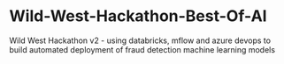 # Wild-West-Hackathon-Best-Of-AI
Wild West Hackathon v2 - using databricks, mflow and azure devops to build automated deployment of fraud detection machine learning models
